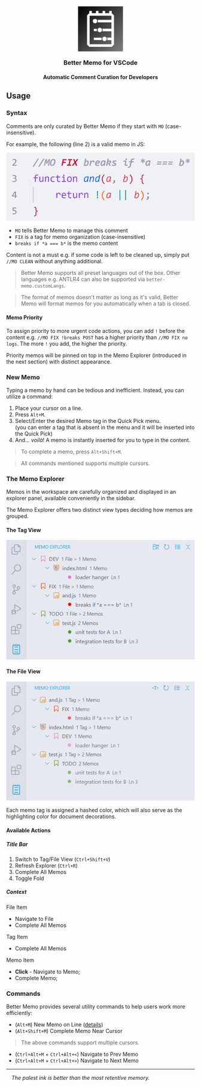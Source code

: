 <h3 align="center">
	<img src="https://raw.githubusercontent.com/CarbonicSoda/vscode-better-memo/master/media/icon.png" width="120" alt="Better Memo icon" />
   <p></p>
	Better Memo for VSCode
</h3>
<h4 align="center">Automatic Comment Curation for Developers</h4>

## Usage

### Syntax

Comments are only curated by Better Memo if they start with `MO`
(case-insensitive).

For example, the following (line 2) is a valid memo in JS:

![Memo](https://github.com/CarbonicSoda/vscode-better-memo/blob/master/media/usage-guide/memo.png?raw=true)

- `MO` tells Better Memo to manage this comment
- `FIX` is a tag for memo organization (case-insensitive)
- `breaks if *a === b*` is the memo content

Content is not a must e.g. if some code is left to be cleaned up, simply put
`//MO CLEAN` without anything additional.

> Better Memo supports all preset languages out of the box. Other languages e.g.
> ANTLR4 can also be supported via `better-memo.customLangs`.

> The format of memos doesn't matter as long as it's valid, Better Memo will
> format memos for you automatically when a tab is closed.

#### Memo Priority

To assign priority to more urgent code actions, you can add `!` before the
content e.g. `//MO FIX !breaks POST` has a higher priority than
`//MO FIX no logs`. The more `!` you add, the higher the priority.

Priority memos will be pinned on top in the Memo Explorer (introduced in the
next section) with distinct appearance.

### New Memo

Typing a memo by hand can be tedious and inefficient. Instead, you can utilize a
command:

1. Place your cursor on a line.
2. Press `Alt+M`.
3. Select/Enter the desired Memo tag in the Quick Pick menu.  
   (you can enter a tag that is absent in the menu and it will be inserted into
   the Quick Pick)
4. And... _voilà_! A memo is instantly inserted for you to type in the content.

> To complete a memo, press `Alt+Shift+M`.

> All commands mentioned supports multiple cursors.

### The Memo Explorer

Memos in the workspace are carefully organized and displayed in an explorer
panel, available conveniently in the sidebar.

The Memo Explorer offers two distinct view types deciding how memos are grouped.

#### The Tag View

![Tag View](https://github.com/CarbonicSoda/vscode-better-memo/blob/master/media/usage-guide/tag-view.png?raw=true)

#### The File View

![File View](https://github.com/CarbonicSoda/vscode-better-memo/blob/master/media/usage-guide/file-view.png?raw=true)

Each memo tag is assigned a hashed color, which will also serve as the
highlighting color for document decorations.

#### Available Actions

##### Title Bar

1. Switch to Tag/File View (`Ctrl+Shift+V`)
2. Refresh Explorer (`Ctrl+R`)
3. Complete All Memos
4. Toggle Fold

##### Context

File Item

- Navigate to File
- Complete All Memos

Tag Item

- Complete All Memos

Memo Item

- **Click** - Navigate to Memo;
- Complete Memo;

### Commands

Better Memo provides several utility commands to help users work more
efficiently:

- (`Alt+M`) New Memo on Line ([details](#new-memo))
- (`Alt+Shift+M`) Complete Memo Near Cursor

> The above commands support multiple cursors.

- (`Ctrl+Alt+M` + `Ctrl+Alt+<`) Navigate to Prev Memo
- (`Ctrl+Alt+M` + `Ctrl+Alt+>`) Navigate to Next Memo

---

_&emsp;The palest ink is better than the most retentive memory._

